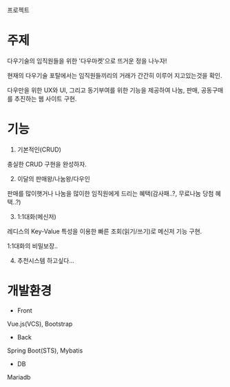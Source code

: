 프로젝트
# 주제

다우기술의 임직원들을 위한 '다우마켓'으로 뜨거운 정을 나누자!

현재의 다우기술 포탈에서는 임직원들끼리의 거래가 간간히 이루어 지고있는것을 확인.

다우만을 위한 UX와 UI, 그리고 동기부여를 위한 기능을 제공하여 나눔, 판매, 공동구매를 추진하는 웹 사이트 구현.

 

# 기능

1) 기본적인(CRUD)

 충실한 CRUD 구현을 완성하자.

2) 이달의 판매왕/나눔왕/다우인

 판매를 많이햇거나 나눔을 많이한 임직원에게 드리는 혜택(감사패..?, 무료나눔 당첨 혜택..?)

3) 1:1대화(메신저)

 레디스의 Key-Value 특성을 이용한 빠른 조회(읽기/쓰기)로 메신저 기능 구현.

 1:1대화의 비밀보장..

4) 추천시스템 하고싶다...

 

# 개발환경 

 - Front

  Vue.js(VCS), Bootstrap

 - Back

  Spring Boot(STS), Mybatis

 - DB

 Mariadb
